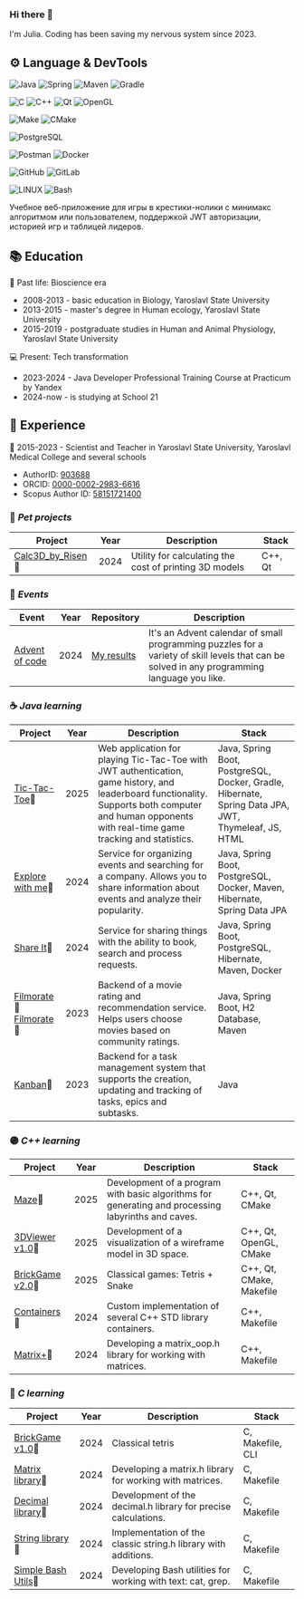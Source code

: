 ### Hi there 👋
I'm Julia. Coding has been saving my nervous system since 2023.

## ⚙️ Language & DevTools 
![Java](https://img.shields.io/badge/Java-%23ED8B00.svg?style=for-the-badge&logo=coffeescript&logoColor=white)
![Spring](https://img.shields.io/badge/Spring-%236DB33F.svg?style=for-the-badge&logo=spring&logoColor=white)
![Maven](https://img.shields.io/badge/Maven-%23C71A36.svg?style=for-the-badge&logo=apachemaven&logoColor=white)
![Gradle](https://img.shields.io/badge/Gradle-%2302303A.svg?style=for-the-badge&logo=gradle&logoColor=white)

![C](https://img.shields.io/badge/C-%2300599C.svg?style=for-the-badge&logo=c&logoColor=white)
![C++](https://img.shields.io/badge/C++-%2300599C.svg?style=for-the-badge&logo=c%2B%2B&logoColor=white)
![Qt](https://img.shields.io/badge/Qt-%2341CD52.svg?style=for-the-badge&logo=qt&logoColor=white)
![OpenGL](https://img.shields.io/badge/OpenGL-%235586A4.svg?style=for-the-badge&logo=opengl&logoColor=white)

![Make](https://img.shields.io/badge/Make-%23008FBA.svg?color=red&style=for-the-badge&logo=Make&logoColor=white)
![CMake](https://img.shields.io/badge/CMake-%23008FBA.svg?style=for-the-badge&logo=cmake&logoColor=white)

![PostgreSQL](https://img.shields.io/badge/PostgreSQL-%23336791.svg?style=for-the-badge&logo=postgresql&logoColor=white)

![Postman](https://img.shields.io/badge/Postman-%23FF6C37.svg?style=for-the-badge&logo=postman&logoColor=white)
![Docker](https://img.shields.io/badge/Docker-%232496ED.svg?style=for-the-badge&logo=docker&logoColor=white)


![GitHub](https://img.shields.io/badge/github-%23121011.svg?style=for-the-badge&logo=github&logoColor=white)
![GitLab](https://img.shields.io/badge/gitlab-%23F05033.svg?style=for-the-badge&logo=gitlab&logoColor=white)

![LINUX](https://img.shields.io/badge/Linux-FCC624?style=for-the-badge&logo=linux&logoColor=black)
![Bash](https://img.shields.io/badge/bash-%23121011.svg?style=for-the-badge&logo=gnu-bash&logoColor=white)


Учебное веб-приложение для игры в крестики-нолики с минимакс алгоритмом или пользователем, поддержкой JWT авторизации, историей игр и таблицей лидеров.
## 📚 Education
🧬 Past life: Bioscience era
  - 2008-2013 - basic education in Biology, Yaroslavl State University
  - 2013-2015 - master's degree in Human ecology, Yaroslavl State University
  - 2015-2019 - postgraduate studies in Human and Animal Physiology, Yaroslavl State University

💻 Present: Tech transformation 
  - 2023-2024 - Java Developer Professional Training Course
at Practicum by Yandex
  - 2024-now - is studying at School 21

## 🎯 Experience
🔬 2015-2023 - Scientist and Teacher in Yaroslavl State University, Yaroslavl Medical College and several schools
   - AuthorID: [903688](https://www.elibrary.ru/author_profile.asp?authorid=903688)
   - ORСID: [0000-0002-2983-6616](https://orcid.org/0000-0002-2983-6616)
   - Scopus Author ID: [58151721400](https://www.scopus.com/authid/detail.uri?authorId=58151721400)


### 🐾 *Pet projects*
|      Project     |  Year |           Description           |      Stack     |
|------------------|-------|---------------------------------|----------------|
| [Calc3D_by_Risen](https://calc3d.ru/)👥 | 2024 | Utility for calculating the cost of printing 3D models | C++, Qt |

### 🎪 *Events*
|      Event      |  Year |       Repository      |           Description          |
|-----------------|-------|-----------------------|--------------------------------|
| [Advent of code](https://adventofcode.com/) | 2024 | [My results](https://github.com/JulUvarova/Advent_of_Code) | It's an Advent calendar of small programming puzzles for a variety of skill levels that can be solved in any programming language you like. | 

### ☕ *Java learning*
|      Project     |  Year |           Description           |      Stack     |
|------------------|-------|---------------------------------|----------------|
| [Tic-Tac-Toe](https://github.com/JulUvarova/Tic-Tac-Toe)👤 | 2025 | Web application for playing Tic-Tac-Toe with JWT authentication, game history, and leaderboard functionality. Supports both computer and human opponents with real-time game tracking and statistics. | Java, Spring Boot, PostgreSQL, Docker, Gradle, Hibernate, Spring Data JPA, JWT, Thymeleaf, JS, HTML |
| [Explore with me](https://github.com/JulUvarova/java-explore-with-me)👤 | 2024 | Service for organizing events and searching for a company. Allows you to share information about events and analyze their popularity. | Java, Spring Boot, PostgreSQL, Docker, Maven, Hibernate, Spring Data JPA |
| [Share It](https://github.com/JulUvarova/java-shareit)👤 | 2024 | Service for sharing things with the ability to book, search and process requests. | Java, Spring Boot, PostgreSQL, Hibernate, Maven, Docker |
| [Filmorate](https://github.com/JulUvarova/java-filmorate)👤 [Filmorate](https://github.com/TURB0B0Y/java-filmorate)👥  | 2023 | Backend of a movie rating and recommendation service. Helps users choose movies based on community ratings.  | Java, Spring Boot, H2 Database, Maven |
| [Kanban](https://github.com/JulUvarova/java-kanban)👤 | 2023 | Backend for a task management system that supports the creation, updating and tracking of tasks, epics and subtasks. | Java |

### 🟣 *C++ learning*
|      Project     |  Year |           Description           |      Stack     |
|------------------|-------|---------------------------------|----------------|
| [Maze](https://github.com/JulUvarova/Maze)👥 | 2025 | Development of a program with basic algorithms for generating and processing labyrinths and caves. | C++, Qt, CMake |
| [3DViewer v1.0](https://github.com/JulUvarova/3DViewer-1.0)👥 | 2025 | Development of a visualization of a wireframe model in 3D space. | C++, Qt, OpenGL, CMake |
| [BrickGame v2.0](https://github.com/JulUvarova/BrickGame_v2.0)👤 | 2025 | Classical games: Tetris + Snake | C++, Qt, CMake, Makefile |
| [Containers](https://github.com/JulUvarova/Containers)👥 | 2024 | Custom implementation of several C++ STD library containers. | C++, Makefile |
| [Matrix+](https://github.com/JulUvarova/Matrix-)👤 | 2024 | Developing a matrix_oop.h library for working with matrices. | C++, Makefile |

### 🔵 *C learning*
|      Project     |  Year |           Description           |      Stack     |
|------------------|-------|---------------------------------|----------------|
| [BrickGame v1.0](https://github.com/JulUvarova/BrickGame_v1.0)👤 | 2024 | Classical tetris | C, Makefile, CLI |
| [Matrix library](https://github.com/JulUvarova/Matrix)👤 | 2024 | Developing a matrix.h library for working with matrices. | C, Makefile |
| [Decimal library](https://github.com/JulUvarova/Decimal)👥 | 2024 | Development of the decimal.h library for precise calculations. | C, Makefile |
| [String library](https://github.com/JulUvarova/StringPlus)👥 | 2024 | Implementation of the classic string.h library with additions. | C, Makefile |
| [Simple Bash Utils](https://github.com/JulUvarova/SimpleBashUtils)👤 | 2024 | Developing Bash utilities for working with text: cat, grep. | C, Makefile |

